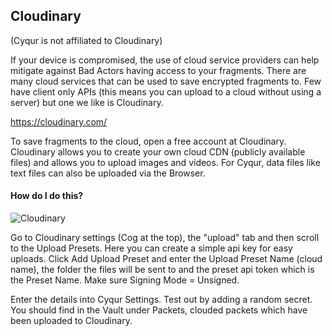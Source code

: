 ## Cloudinary

(Cyqur is not affiliated to Cloudinary)

If your device is compromised, the use of cloud service providers can help mitigate against Bad Actors having access to your fragments. There are many cloud services that can be used to save encrypted fragments to. Few have client only APIs (this means you can upload to a cloud without using a server) but one we like is Cloudinary.

https://cloudinary.com/

To save fragments to the cloud, open a free account at Cloudinary. Cloudinary allows you to create your own cloud CDN (publicly available files) and allows you to upload images and videos. For Cyqur, data files like text files can also be uploaded via the Browser.

#### How do I do this?

![Cloudinary](/images/cloudinary.png)

Go to Cloudinary settings (Cog at the top), the "upload" tab and then scroll to the Upload Presets. Here you can create a simple api key for easy uploads. Click Add Upload Preset and enter the Upload Preset Name (cloud name), the folder the files will be sent to and the preset api token which is the Preset Name. Make sure Signing Mode = Unsigned.

Enter the details into Cyqur Settings. Test out by adding a random secret. You should find in the Vault under Packets, clouded packets which have been uploaded to Cloudinary.